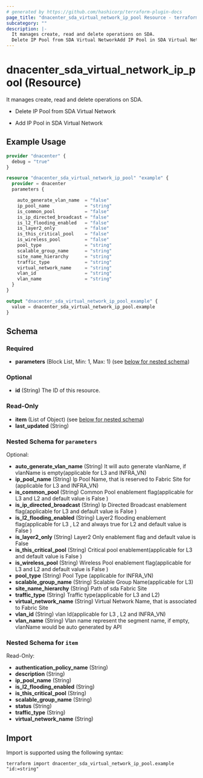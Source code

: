 ```yaml
---
# generated by https://github.com/hashicorp/terraform-plugin-docs
page_title: "dnacenter_sda_virtual_network_ip_pool Resource - terraform-provider-dnacenter"
subcategory: ""
description: |-
  It manages create, read and delete operations on SDA.
  Delete IP Pool from SDA Virtual NetworkAdd IP Pool in SDA Virtual Network
---
```


# dnacenter_sda_virtual_network_ip_pool (Resource)

It manages create, read and delete operations on SDA.

- Delete IP Pool from SDA Virtual Network

- Add IP Pool in SDA Virtual Network

## Example Usage

```terraform
provider "dnacenter" {
  debug = "true"
}

resource "dnacenter_sda_virtual_network_ip_pool" "example" {
  provider = dnacenter
  parameters {

    auto_generate_vlan_name  = "false"
    ip_pool_name             = "string"
    is_common_pool           = "false"
    is_ip_directed_broadcast = "false"
    is_l2_flooding_enabled   = "false"
    is_layer2_only           = "false"
    is_this_critical_pool    = "false"
    is_wireless_pool         = "false"
    pool_type                = "string"
    scalable_group_name      = "string"
    site_name_hierarchy      = "string"
    traffic_type             = "string"
    virtual_network_name     = "string"
    vlan_id                  = "string"
    vlan_name                = "string"
  }
}

output "dnacenter_sda_virtual_network_ip_pool_example" {
  value = dnacenter_sda_virtual_network_ip_pool.example
}
```

<!-- schema generated by tfplugindocs -->
## Schema

### Required

- **parameters** (Block List, Min: 1, Max: 1) (see [below for nested schema](#nestedblock--parameters))

### Optional

- **id** (String) The ID of this resource.

### Read-Only

- **item** (List of Object) (see [below for nested schema](#nestedatt--item))
- **last_updated** (String)

<a id="nestedblock--parameters"></a>
### Nested Schema for `parameters`

Optional:

- **auto_generate_vlan_name** (String) It will auto generate vlanName, if vlanName is empty(applicable for L3  and INFRA_VN)
- **ip_pool_name** (String) Ip Pool Name, that is reserved to Fabric Site for (applicable for L3 and INFRA_VN)
- **is_common_pool** (String) Common Pool enablement flag(applicable for L3 and L2 and default value is False )
- **is_ip_directed_broadcast** (String) Ip Directed Broadcast enablement flag(applicable for L3 and default value is False )
- **is_l2_flooding_enabled** (String) Layer2 flooding enablement flag(applicable for L3 , L2 and always true for L2 and default value is False )
- **is_layer2_only** (String) Layer2 Only enablement flag and default value is False
- **is_this_critical_pool** (String) Critical pool enablement(applicable for L3 and default value is False )
- **is_wireless_pool** (String) Wireless Pool enablement flag(applicable for L3  and L2 and default value is False )
- **pool_type** (String) Pool Type (applicable for  INFRA_VN)
- **scalable_group_name** (String) Scalable Group Name(applicable for L3)
- **site_name_hierarchy** (String) Path of sda Fabric Site
- **traffic_type** (String) Traffic type(applicable for L3  and L2)
- **virtual_network_name** (String) Virtual Network Name, that is associated to Fabric Site
- **vlan_id** (String) vlan Id(applicable for L3 , L2 and  INFRA_VN)
- **vlan_name** (String) Vlan name represent the segment name, if empty, vlanName would be auto generated by API


<a id="nestedatt--item"></a>
### Nested Schema for `item`

Read-Only:

- **authentication_policy_name** (String)
- **description** (String)
- **ip_pool_name** (String)
- **is_l2_flooding_enabled** (String)
- **is_this_critical_pool** (String)
- **scalable_group_name** (String)
- **status** (String)
- **traffic_type** (String)
- **virtual_network_name** (String)

## Import

Import is supported using the following syntax:

```shell
terraform import dnacenter_sda_virtual_network_ip_pool.example "id:=string"
```
